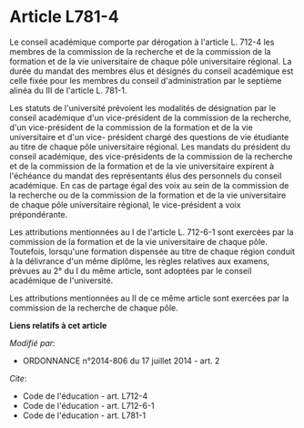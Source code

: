 # Article L781-4

Le conseil académique comporte par dérogation à l'article L. 712-4 les membres de la commission de la recherche et de la
commission de la formation et de la vie universitaire de chaque pôle universitaire régional. La durée du mandat des membres
élus et désignés du conseil académique est celle fixée pour les membres du conseil d'administration par le septième alinéa du
III de l'article L. 781-1. 

Les statuts de l'université prévoient les modalités de désignation par le conseil académique d'un vice-président de la
commission de la recherche, d'un vice-président de la commission de la formation et de la vie universitaire et d'un vice-
président chargé des questions de vie étudiante au titre de chaque pôle universitaire régional. Les mandats du président du
conseil académique, des vice-présidents de la commission de la recherche et de la commission de la formation et de la vie
universitaire expirent à l'échéance du mandat des représentants élus des personnels du conseil académique. En cas de partage
égal des voix au sein de la commission de la recherche ou de la commission de la formation et de la vie universitaire de
chaque pôle universitaire régional, le vice-président a voix prépondérante. 

Les attributions mentionnées au I de l'article L. 712-6-1 sont exercées par la commission de la formation et de la vie
universitaire de chaque pôle. Toutefois, lorsqu'une formation dispensée au titre de chaque région conduit à la délivrance
d'un même diplôme, les règles relatives aux examens, prévues au 2° du I du même article, sont adoptées par le conseil
académique de l'université. 

Les attributions mentionnées au II de ce même article sont exercées par la commission de la recherche de chaque pôle.

**Liens relatifs à cet article**

_Modifié par_:

  - ORDONNANCE n°2014-806 du 17 juillet 2014 - art. 2

_Cite_:

  - Code de l'éducation - art. L712-4
  - Code de l'éducation - art. L712-6-1
  - Code de l'éducation - art. L781-1
